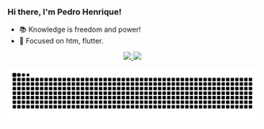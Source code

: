 ### Hi there, I'm Pedro Henrique!

- 📚 Knowledge is freedom and power!
- 🐍 Focused on htm, flutter.
<div align="center">
  <a href="https://github.com/PeedroHenriquee">
  <img height="150em" src="https://github-readme-stats.vercel.app/api?username=PeedroHenriquee&show_icons=true&theme=tokyonight&include_all_commits=true&count_private=true"/>
  <img height="150em" src="https://github-readme-stats.vercel.app/api/top-langs/?username=PeedroHenriquee&layout=compact&langs_count=7&theme=tokyonight"/>
</div>

 ![Animação de cobra](https://github.com/vmc13/vmc13/blob/output/github-contribution-grid-snake.svg)
